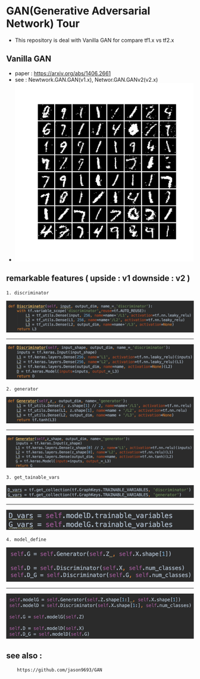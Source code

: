 GAN(Generative Adversarial Network) Tour
========================================
* This repository is deal with Vanilla GAN for compare tf1.x vs tf2.x

## Vanilla GAN
* paper : https://arxiv.org/abs/1406.2661
* see : Newtwork.GAN.GAN(v1.x),  Networ.GAN.GANv2(v2.x)
* ![gan](./generated/gan.png)

## remarkable features ( upside : v1 downside : v2 )
    1. discriminator
![](./readme_resource/v1discriminator.png)

----------------------------------


![](./readme_resource/v2discriminator.png)

    2. generator
![](./readme_resource/v1generator.png)

----------------------------------


![](./readme_resource/v2generator.png)

    3. get_tainable_vars
![](./readme_resource/v1vars.png)

----------------------------------

![](./readme_resource/v2vars.png)

    4. model_define
![](./readme_resource/v1model_define.png)

----------------------------------

![](./readme_resource/v2model_define.png)

## see also :
        https://github.com/jason9693/GAN